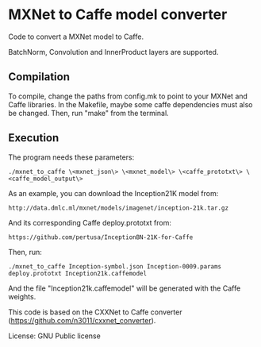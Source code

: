 # MXNet to Caffe model converter

Code to convert a MXNet model to Caffe. 

BatchNorm, Convolution and InnerProduct layers are supported.

## Compilation

To compile, change the paths from config.mk to point to your MXNet and Caffe
libraries. In the Makefile, maybe some caffe dependencies must also be
changed. Then, run "make" from the terminal.

## Execution

The program needs these parameters:

```
./mxnet_to_caffe \<mxnet_json\> \<mxnet_model\> \<caffe_prototxt\> \<caffe_model_output\>
```

As an example, you can download the Inception21K model from: 

```
http://data.dmlc.ml/mxnet/models/imagenet/inception-21k.tar.gz
```

And its corresponding Caffe deploy.prototxt from:

```
https://github.com/pertusa/InceptionBN-21K-for-Caffe
```

Then, run:

```
./mxnet_to_caffe Inception-symbol.json Inception-0009.params deploy.prototxt Inception21k.caffemodel
```

And the file "Inception21k.caffemodel" will be generated with the Caffe weights.

This code is based on the CXXNet to Caffe converter (https://github.com/n3011/cxxnet_converter).

License: GNU Public license
